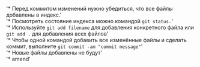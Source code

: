 '* Перед коммитом изменений нужно убедиться, что все файлы добавлены в индекс.'  
'* Посмотреть состояние индекса можно командой `git status.`'  
'* Используйте `git add filename` для добавления конкретного файла или `git add .` для добавления всех файлов'  
'* Чтобы одной командой добавить все изменённые файлы и сделать коммит, выполните `git commit -am "commit message"`'  
'* Новые файлы добавлены не будут'  
'* amend'  